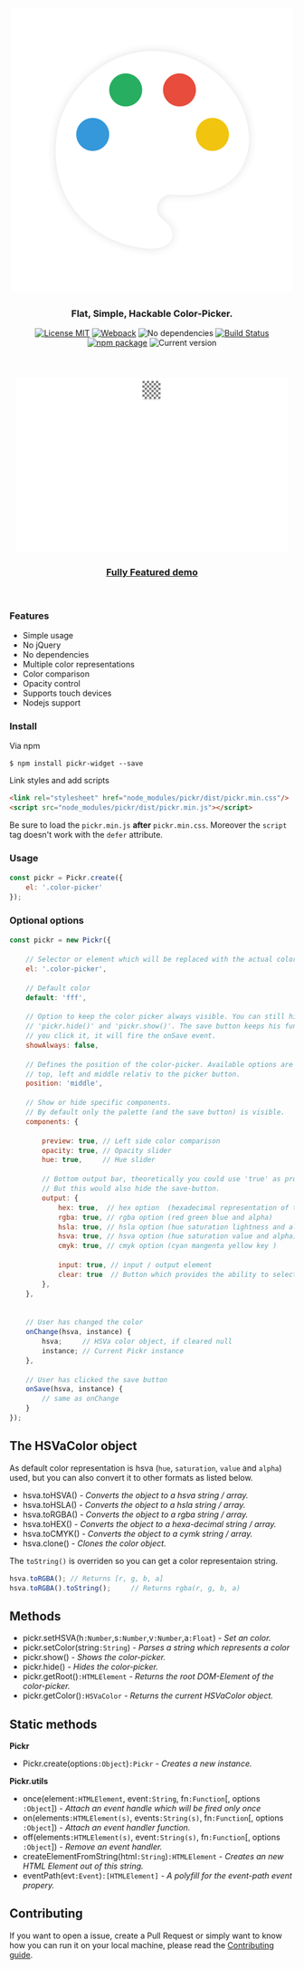 <h1 align="center">
    <img src="logo.png" alt="Logo">
</h1>

<h3 align="center">
    Flat, Simple, Hackable Color-Picker.
</h3>

<p align="center">
  <a href="https://choosealicense.com/licenses/mit/"><img
	  alt="License MIT"
	  src="https://img.shields.io/badge/licence-MIT-3498db.svg"></a>
  <a href="https://webpack.js.org/"><img
     alt="Webpack"
     src="https://img.shields.io/badge/Webpack-4-3498db.svg"></a>
  <img alt="No dependencies"
       src="https://img.shields.io/badge/dependencies-none-27ae60.svg">
  <a href="https://travis-ci.org/Simonwep/pickr"><img
       alt="Build Status"
       src="https://travis-ci.org/Simonwep/pickr.svg?branch=master"></a>
  <a href="https://www.npmjs.com/"><img
     alt="npm package"
     src="https://img.shields.io/badge/npm-6.0.1-e74c3c.svg"></a>
  <img alt="Current version"
       src="https://img.shields.io/badge/version-0.1.0-f1c40f.svg">
</p>

<br>

<h3 align="center">
  <img alt="Demo" src="gh-page/pickr.apng"/>
</h3>

<h3 align="center">
  <a href="https://simonwep.github.io/pickr/">Fully Featured demo</a>
</h3>

<br>

### Features
* Simple usage
* No jQuery
* No dependencies
* Multiple color representations
* Color comparison
* Opacity control
* Supports touch devices
* Nodejs support

### Install

Via npm
```
$ npm install pickr-widget --save
```

Link styles and add scripts
```markdown
<link rel="stylesheet" href="node_modules/pickr/dist/pickr.min.css"/>
<script src="node_modules/pickr/dist/pickr.min.js"></script>
```

Be sure to load the `pickr.min.js` **after** `pickr.min.css`. Moreover the `script` tag doesn't work with the `defer` attribute.

### Usage
```javascript
const pickr = Pickr.create({
    el: '.color-picker'
});
```

### Optional options
```javascript
const pickr = new Pickr({

    // Selector or element which will be replaced with the actual color-picker
    el: '.color-picker',
    
    // Default color
    default: 'fff',

    // Option to keep the color picker always visible. You can still hide / show it via 
    // 'pickr.hide()' and 'pickr.show()'. The save button keeps his functionality, so if 
    // you click it, it will fire the onSave event.
    showAlways: false,

    // Defines the position of the color-picker. Available options are
    // top, left and middle relativ to the picker button.
    position: 'middle',

    // Show or hide specific components.
    // By default only the palette (and the save button) is visible.
    components: {

        preview: true, // Left side color comparison
        opacity: true, // Opacity slider
        hue: true,     // Hue slider

        // Bottom output bar, theoretically you could use 'true' as propery.
        // But this would also hide the save-button.
        output: {
            hex: true,  // hex option  (hexadecimal representation of the rgb value)
            rgba: true, // rgba option (red green blue and alpha)
            hsla: true, // hsla option (hue saturation lightness and alpha)
            hsva: true, // hsva option (hue saturation value and alpha)
            cmyk: true, // cmyk option (cyan mangenta yellow key )
            
            input: true, // input / output element
            clear: true  // Button which provides the ability to select no color
        },
    },


    // User has changed the color
    onChange(hsva, instance) {
        hsva;     // HSVa color object, if cleared null
        instance; // Current Pickr instance
    },

    // User has clicked the save button
    onSave(hsva, instance) {
        // same as onChange
    }
});
```

## The HSVaColor object
As default color representation is hsva (`hue`, `saturation`, `value` and `alpha`) used, but you can also convert it to other formats as listed below.

* hsva.toHSVA() _- Converts the object to a hsva string / array._
* hsva.toHSLA() _- Converts the object to a hsla string / array._
* hsva.toRGBA() _- Converts the object to a rgba string / array._
* hsva.toHEX() _- Converts the object to a hexa-decimal string / array._
* hsva.toCMYK() _- Converts the object to a cymk string / array._
* hsva.clone() _- Clones the color object._

The `toString()` is overriden so you can get a color representaion string.

```javascript
hsva.toRGBA(); // Returns [r, g, b, a]
hsva.toRGBA().toString();     // Returns rgba(r, g, b, a)
```

## Methods
* pickr.setHSVA(h`:Number`,s`:Number`,v`:Number`,a`:Float`) _- Set an color._
* pickr.setColor(string`:String`) _- Parses a string which represents a color_
* pickr.show() _- Shows the color-picker._
* pickr.hide() _- Hides the color-picker._
* pickr.getRoot()`:HTMLElement` _- Returns the root DOM-Element of the color-picker._
* pickr.getColor()`:HSVaColor` _- Returns the current HSVaColor object._

## Static methods
**Pickr**
* Pickr.create(options`:Object`)`:Pickr` _- Creates a new instance._

**Pickr.utils**
* once(element`:HTMLElement`, event`:String`, fn`:Function`[, options `:Object`]) _- Attach an event handle which will be fired only once_
* on(elements`:HTMLElement(s)`, events`:String(s)`, fn`:Function`[, options `:Object`]) _- Attach an event handler function._
* off(elements`:HTMLElement(s)`, event`:String(s)`, fn`:Function`[, options `:Object`]) _- Remove an event handler._
* createElementFromString(html`:String`)`:HTMLElement` _- Creates an new HTML Element out of this string._
* eventPath(evt`:Event`)`:[HTMLElement]` _- A polyfill for the event-path event propery._

## Contributing
If you want to open a issue, create a Pull Request or simply want to know how you can run it on your local machine, please read the [Contributing guide](https://github.com/Simonwep/pickr/blob/master/.github/CONTRIBUTING.md).
